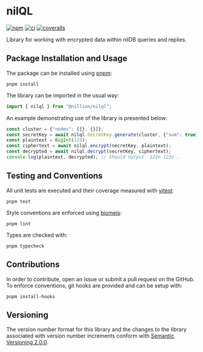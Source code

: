 # nilQL
[![npm](https://badge.fury.io/js/nilql.svg)](https://www.npmjs.com/package/@nillion/nilql)
[![ci](https://github.com/nillionnetwork/nilql-ts/actions/workflows/ci.yaml/badge.svg)](https://github.com/nillionnetwork/nilql-ts/actions)
[![coveralls](https://coveralls.io/repos/github/NillionNetwork/nilql-ts/badge.svg?branch=main)](https://coveralls.io/github/NillionNetwork/nilql-ts)

Library for working with encrypted data within nilDB queries and replies.

## Package Installation and Usage

The package can be installed using [pnpm](https://pnpm.io/):

```shell
pnpm install
```

The library can be imported in the usual way:

```ts
import { nilql } from "@nillion/nilql";
```

An example demonstrating use of the library is presented below:

```ts
const cluster = {"nodes": [{}, {}]};
const secretKey = await nilql.SecretKey.generate(cluster, {"sum": true});
const plaintext = BigInt(123);
const ciphertext = await nilql.encrypt(secretKey, plaintext);
const decrypted = await nilql.decrypt(secretKey, ciphertext);
console.log(plaintext, decrypted); // Should output `123n 123n`.
```

## Testing and Conventions

All unit tests are executed and their coverage measured with [vitest](https://vitest.dev/):

```shell
pnpm test
```

Style conventions are enforced using [biomejs](https://biomejs.dev/):

```shell
pnpm lint
```

Types are checked with:

```shell
pnpm typecheck
```

## Contributions

In order to contribute, open an issue or submit a pull request on the GitHub. To enforce conventions, git hooks are provided and can be setup with:

```shell
pnpm install-hooks
```

## Versioning

The version number format for this library and the changes to the library associated with version number increments conform with [Semantic Versioning 2.0.0](https://semver.org/#semantic-versioning-200).
